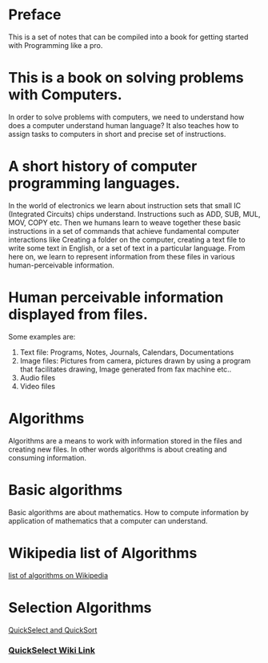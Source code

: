 
# Preface

This is a set of notes that can be compiled into a book for getting started with Programming like a pro.

# This is a book on solving problems with Computers.

In order to solve problems with computers, we need to understand how does a computer understand human language? It also teaches how to assign tasks to computers in short and precise set of instructions.

# A short history of computer programming languages.

In the world of electronics we learn about instruction sets that small IC (Integrated Circuits) chips understand. Instructions such as ADD, SUB, MUL, MOV, COPY etc. Then we humans learn to weave together these basic instructions in a set of commands that achieve fundamental computer interactions like Creating a folder on the computer, creating a text file to write some text in English, or a set of text in a particular language. From here on, we learn to represent information from these files in various human-perceivable information. 

# Human perceivable information displayed from files.

Some examples are:

1. Text file:
    Programs, Notes, Journals, Calendars, Documentations
2. Image files:
    Pictures from camera, pictures drawn by using a program that facilitates drawing, Image generated from fax machine etc..
3. Audio files
4. Video files

# Algorithms

Algorithms are a means to work with information stored in the files and creating new files. In other words algorithms is about creating and consuming information.

# Basic algorithms

Basic algorithms are about mathematics. How to compute information by application of mathematics that a computer can understand.

# Wikipedia list of Algorithms

[list of algorithms on Wikipedia](https://github.com/aksinghdce/GooglePedia/blob/master/Users/Amit/Checkpoints/0.0.Preface/Wikipedia%20List%20of%20Algorithms.md)

# Selection Algorithms

[QuickSelect and QuickSort](https://github.com/aksinghdce/GooglePedia/tree/master/Users/Amit/Checkpoints/5.Selection_Algorithms)

### [QuickSelect Wiki Link](https://en.wikipedia.org/wiki/Quickselect)
